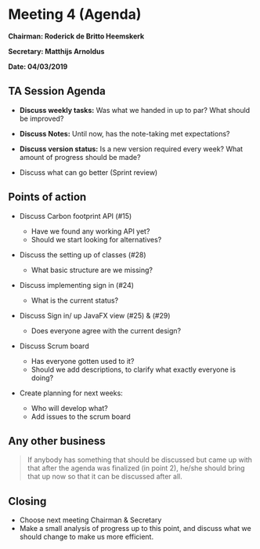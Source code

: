 # Meeting 4 (Agenda)

**Chairman: Roderick de Britto Heemskerk**

**Secretary: Matthijs Arnoldus**

**Date: 04/03/2019**

## TA Session Agenda
- **Discuss weekly tasks:** Was what we handed in up to par? What should be improved?

- **Discuss Notes:** Until now, has the note-taking met expectations?

- **Discuss version status:** Is a new version required every week? What amount of progress should be made?

- Discuss what can go better (Sprint review)

## Points of action

- Discuss Carbon footprint API (#15)
    - Have we found any working API yet?
    - Should we start looking for alternatives?
  
- Discuss the setting up of classes (#28)
    - What basic structure are we missing?

- Discuss implementing sign in (#24)
    - What is the current status?

- Discuss Sign in/ up JavaFX view (#25) & (#29)
    - Does everyone agree with the current design?

- Discuss Scrum board
    - Has everyone gotten used to it? 
    - Should we add descriptions, to clarify what exactly everyone is doing?
  
- Create planning for next weeks:
  - Who will develop what?
  - Add issues to the scrum board

## Any other business
> If anybody has something that should be discussed but came up with that after the agenda was finalized (in point 2), he/she should bring that up now so that it can be discussed after all.

## Closing
- Choose next meeting Chairman & Secretary
- Make a small analysis of progress up to this point, and discuss what we should change to make us more efficient.